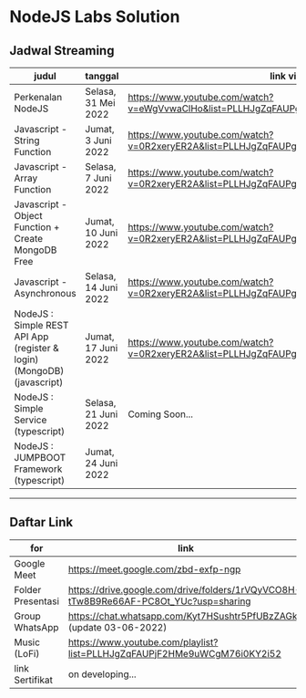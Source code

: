 # NodeJS Labs Solution

## Jadwal Streaming

| judul                                                                  | tanggal              | link video                                                                                  |
| ---------------------------------------------------------------------- | -------------------- | ------------------------------------------------------------------------------------------- |
| Perkenalan NodeJS                                                      | Selasa, 31 Mei 2022  | https://www.youtube.com/watch?v=eWgVvwaClHo&list=PLLHJgZqFAUPgjdngVmGqqiVJG3EuIx1wZ&index=2 |
| Javascript - String Function                                           | Jumat, 3 Juni 2022   | https://www.youtube.com/watch?v=0R2xeryER2A&list=PLLHJgZqFAUPgjdngVmGqqiVJG3EuIx1wZ&index=3 |
| Javascript - Array Function                                            | Selasa, 7 Juni 2022  | https://www.youtube.com/watch?v=0R2xeryER2A&list=PLLHJgZqFAUPgjdngVmGqqiVJG3EuIx1wZ&index=4 |
| Javascript - Object Function + Create MongoDB Free                     | Jumat, 10 Juni 2022  | https://www.youtube.com/watch?v=0R2xeryER2A&list=PLLHJgZqFAUPgjdngVmGqqiVJG3EuIx1wZ&index=5 |
| Javascript - Asynchronous                                              | Selasa, 14 Juni 2022 | https://www.youtube.com/watch?v=0R2xeryER2A&list=PLLHJgZqFAUPgjdngVmGqqiVJG3EuIx1wZ&index=6 |
| NodeJS : Simple REST API App (register & login) (MongoDB) (javascript) | Jumat, 17 Juni 2022  | https://www.youtube.com/watch?v=0R2xeryER2A&list=PLLHJgZqFAUPgjdngVmGqqiVJG3EuIx1wZ&index=7 |
| NodeJS : Simple Service (typescript)                                   | Selasa, 21 Juni 2022 | Coming Soon...                                                                              |
| NodeJS : JUMPBOOT Framework (typescript)                               | Jumat, 24 Juni 2022  |                                                                                             |

---

## Daftar Link

| for               | link                                                                                 |
| ----------------- | ------------------------------------------------------------------------------------ |
| Google Meet       | https://meet.google.com/zbd-exfp-ngp                                                 |
| Folder Presentasi | https://drive.google.com/drive/folders/1rVQyVCO8H-tTw8B9Re66AF-PC8Ot_YUc?usp=sharing |
| Group WhatsApp    | https://chat.whatsapp.com/Kyt7HSushtr5PfUBzZAGkX (update 03-06-2022)                 |
| Music (LoFi)      | https://www.youtube.com/playlist?list=PLLHJgZqFAUPjF2HMe9uWCgM76i0KY2i52             |
| link Sertifikat   | on developing...                                                                     |
